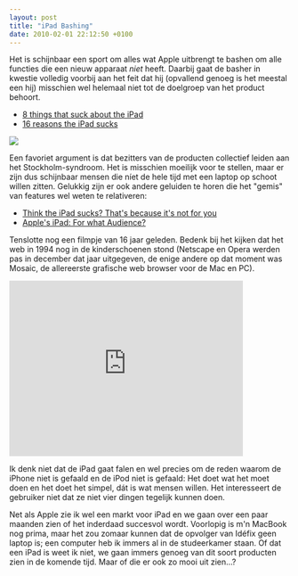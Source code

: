 ```yaml
---
layout: post
title: "iPad Bashing"
date: 2010-02-01 22:12:50 +0100
---
```

Het is schijnbaar een sport om alles wat Apple uitbrengt te bashen
om alle functies die een nieuw apparaat _niet_ heeft. Daarbij gaat
de basher in kwestie volledig voorbij aan het feit dat hij
(opvallend genoeg is het meestal een hij) misschien wel helemaal
niet tot de doelgroep van het product behoort.

* [8 things that suck about the iPad](http://gizmodo.com/5458382/8-things-that-suck-about-the-ipad)
* [16 reasons the iPad sucks](http://www.iphonedownloadblog.com/2010/01/29/ipad-sucks/)

![](https://www.dropbox.com/s/5u55q41hsd1macx/ipad.png?dl=1)

Een favoriet argument is dat bezitters van de producten collectief
leiden aan het Stockholm-syndroom. Het is misschien moeilijk voor te
stellen, maar er zijn dus schijnbaar mensen die n&iacute;et de hele
tijd met een laptop op schoot willen zitten. Gelukkig zijn er ook
andere geluiden te horen die het "gemis" van features wel weten te
relativeren:

* [Think the iPad sucks? That's because it's not for you](http://dvice.com/archives/2010/01/think-the-ipad.php)
* [Apple's iPad: For what Audience?](http://52weeksofux.com/post/358515809/apples-ipad-for-what-audience)

Tenslotte nog een filmpje van 16 jaar geleden. Bedenk bij het kijken
dat het web in 1994 nog in de kinderschoenen stond (Netscape en
Opera werden pas in december dat jaar uitgegeven, de enige andere op
dat moment was Mosaic, de allereerste grafische web browser voor de
Mac en PC).

<iframe width="420" height="315" src="https://www.youtube.com/embed/JBEtPQDQNcI" frameborder="0" allowfullscreen></iframe>

Ik denk niet dat de iPad gaat falen en wel precies om de reden
waarom de iPhone niet is gefaald en de iPod niet is gefaald: Het
doet wat het moet doen en het doet het simpel, d&aacute;t is wat
mensen willen. Het interesseert de gebruiker niet dat ze niet vier
dingen tegelijk kunnen doen.

Net als Apple zie ik wel een markt voor iPad en we gaan over een
paar maanden zien of het inderdaad succesvol wordt. Voorlopig is m'n
MacBook nog prima, maar het zou zomaar kunnen dat de opvolger van
Id&eacute;fix geen laptop is; een computer heb ik immers al in de
studeerkamer staan. Of dat een iPad is weet ik niet, we gaan immers
genoeg van dit soort producten zien in de komende tijd. Maar of die
er ook zo mooi uit zien...?

